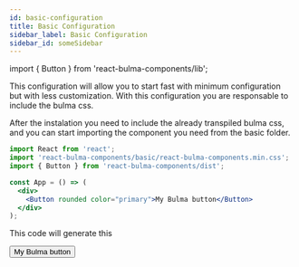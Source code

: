 ```yaml
---
id: basic-configuration
title: Basic Configuration
sidebar_label: Basic Configuration
sidebar_id: someSidebar
---
```

import { Button } from 'react-bulma-components/lib';

This configuration will allow you to start fast with minimum configuration but with less customization. With this configuration you are responsable to include the bulma css.

After the instalation you need to include the already transpiled bulma css, and you can start importing the component you need from the basic folder.

```jsx
import React from 'react';
import 'react-bulma-components/basic/react-bulma-components.min.css';
import { Button } from 'react-bulma-components/dist';

const App = () => (
  <div>
    <Button rounded color="primary">My Bulma button</Button>
  </div>
);
```

This code will generate this

<Button rounded color="primary">My Bulma button</Button>
